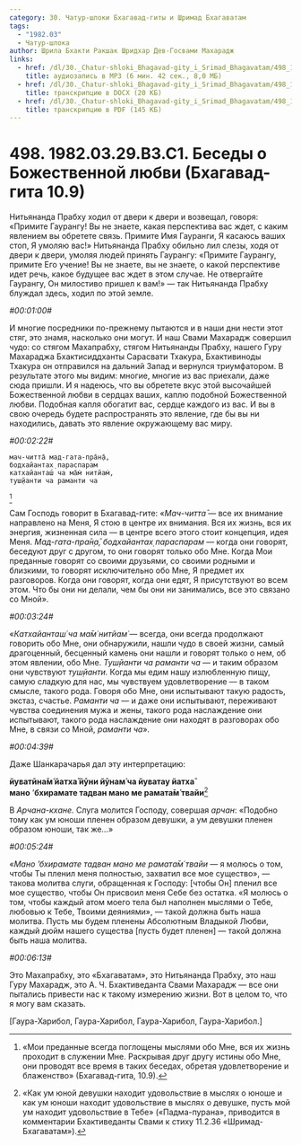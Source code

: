 ```yaml
---
category: 30. Чатур-шлоки Бхагавад-гиты и Шримад Бхагаватам
tags:
  - "1982.03"
  - Чатур-шлока
author: Шрила Бхакти Ракшак Шридхар Дев-Госвами Махарадж
links:
  - href: /dl/30._Chatur-shloki_Bhagavad-gity_i_Srimad_Bhagavatam/498_1982.03.29.B3.C1_SridharMj_Besedy_o_Bozhestvennoj_ljubvi_(Bhagavad-gita_10.9).mp3
    title: аудиозапись в MP3 (6 мин. 42 сек., 8,0 МБ)
  - href: /dl/30._Chatur-shloki_Bhagavad-gity_i_Srimad_Bhagavatam/498_1982.03.29.B3.C1_SridharMj_Besedy_o_Bozhestvennoj_ljubvi_(Bhagavad-gita_10.9).docx
    title: транскрипцию в DOCX (20 КБ)
  - href: /dl/30._Chatur-shloki_Bhagavad-gity_i_Srimad_Bhagavatam/498_1982.03.29.B3.C1_SridharMj_Besedy_o_Bozhestvennoj_ljubvi_(Bhagavad-gita_10.9).pdf
    title: транскрипцию в PDF (145 КБ)
---
```


# 498. 1982.03.29.B3.C1. Беседы о Божественной любви (Бхагавад-гита 10.9)

Нитьянанда Прабху ходил от двери к двери и возвещал, говоря: «Примите Гаурангу! Вы не знаете, какая перспектива вас ждет, с каким явлением вы обретете связь. Примите Имя Гауранги, Я касаюсь ваших стоп, Я умоляю вас!» Нитьянанда Прабху обильно лил слезы, ходя от двери к двери, умоляя людей принять Гаурангу: «Примите Гаурангу, примите Его учение! Вы не знаете, вы не знаете, о какой перспективе идет речь, какое будущее вас ждет в этом случае. Не отвергайте Гаурангу, Он милостиво пришел к вам!» — так Нитьянанда Прабху блуждал здесь, ходил по этой земле.

*#00:01:00#*

И многие посредники по-прежнему пытаются и в наши дни нести этот стяг, это знамя, насколько они могут. И наш Свами Махарадж совершил чудо: со стягом Махапрабху, стягом Нитьянанды Прабху, нашего Гуру Махараджа Бхактисиддханты Сарасвати Тхакура, Бхактивиноды Тхакура он отправился на дальний Запад и вернулся триумфатором. В результате этого мы видим: многие, многие из вас приехали, даже сюда пришли. И я надеюсь, что вы обретете вкус этой высочайшей Божественной любви в сердцах ваших, каплю подобной Божественной любви. Подобная капля обогатит вас, сердце каждого из вас. И вы в свою очередь будете распространять это явление, где бы вы ни находились, давать это явление окружающему вас миру.

*#00:02:22#*

    мач-читта̄ мад-гата-пра̄н̣а̄,
    бодхайантах̣ параспарам
    катхайанташ́ ча ма̄м̇ нитйам̇,
    туш̣йанти ча раманти ча
[^_ftn1]

Сам Господь говорит в Бхагавад-гите: «*Мач-читта̄* — все их внимание направлено на Меня, Я стою в центре их внимания. Вся их жизнь, вся их энергия, жизненная сила — в центре всего этого стоит концепция, идея Меня. *Мад-гата-пра̄н̣а̄, бодхайантах̣ параспарам* — когда они говорят, беседуют друг с другом, то они говорят только обо Мне. Когда Мои преданные говорят со своими друзьями, со своими родными и близкими, то говорят исключительно обо Мне, Я предмет их разговоров. Когда они говорят, когда они едят, Я присутствуют во всем этом. Что бы они ни делали, чем бы они ни занимались, все это связано со Мной».

*#00:03:24#*

«*Катхайанташ́ ча ма̄м̇ нитйам̇* — всегда, они всегда продолжают говорить обо Мне, они обнаружили, нашли чудо в своей жизни, самый драгоценный, бесценный камень они нашли и говорят только о нем, об этом явлении, обо Мне. *Туш̣йанти ча раманти ча* — и таким образом они чувствуют *туш̣йанти.* Когда мы едим нашу излюбленную пищу, самую сладкую для нас, мы чувствуем удовлетворение — в таком смысле, такого рода. Говоря обо Мне, они испытывают такую радость, экстаз, счастье. *Раманти ча* — и даже они испытывают, переживают чувства соединения мужа и жены, такого рода наслаждение они испытывают, такого рода наслаждение они находят в разговорах обо Мне, в связи со Мной, *раманти ча*».

*#00:04:39#*

Даже Шанкарачарья дал эту интерпретацию:

**йуватӣна̄м́ йатха̄ йӯни йӯнам́ ча йуватау йатха̄**\
**мано** ’**бхирамате тадван мано ме рамата̄м́ твайи**[^_ftn2]

В *Арчана-кхане.* Слуга молится Господу, совершая *арчан*: «Подобно тому как ум юноши пленен образом девушки, а ум девушки пленен образом юноши, так же…»

*#00:05:24#*

«*Мано ’бхирамате тадван мано ме рамата̄м́ твайи* — я молюсь о том, чтобы Ты пленил меня полностью, захватил все мое существо», — такова молитва слуги, обращенная к Господу: [чтобы Он] пленил все мое существо, чтобы Он присвоил меня Себе без остатка. «Я молюсь о том, чтобы каждый атом моего тела был наполнен мыслями о Тебе, любовью к Тебе, Твоими деяниями», — такой должна быть наша молитва. Пусть мы будем пленены Абсолютным Владыкой Любви, каждый дюйм нашего существа [пусть будет пленен] — такой должна быть наша молитва.

*#00:06:13#*

Это Махапрабху, это «Бхагаватам», это Нитьянанда Прабху, это наш Гуру Махарадж, это А. Ч. Бхактиведанта Свами Махарадж — все они пытались привести нас к такому измерению жизни. Вот в целом то, что я могу вам сказать.

[Гаура-Харибол, Гаура-Харибол, Гаура-Харибол, Гаура-Харибол.]



[^_ftn1]: «Мои преданные всегда поглощены мыслями обо Мне, вся их жизнь проходит в служении Мне. Раскрывая друг другу истины обо Мне, они проводят все время в таких беседах, обретая удовлетворение и блаженство» (Бхагавад-гита, 10.9).

[^_ftn2]: «Как ум юной девушки находит удовольствие в мыслях о юноше и как ум юноши находит удовольствие в мыслях о девушке, пусть мой ум находит удовольствие в Тебе» («Падма-пурана», приводится в комментарии Бхактиведанты Свами к стиху 11.2.36 «Шримад-Бхагаватам»).

